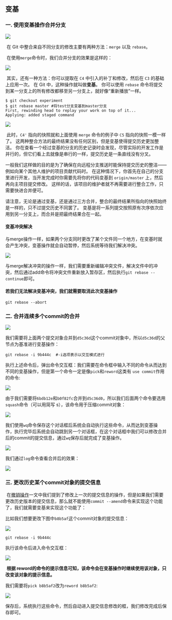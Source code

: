## 变基

### 一. 使用变基操作合并分支

![](F:/%E5%AD%A6%E4%B9%A0%E7%AC%94%E8%AE%B0/%E5%9F%BA%E7%A1%80%E7%AC%94%E8%AE%B0/Git/images/41.png)

​	在 Git 中整合来自不同分支的修改主要有两种方法：`merge` 以及 `rebase`。

​	在使用`merge`命令时，我们合并分支的效果是这样的：

![](F:/%E5%AD%A6%E4%B9%A0%E7%AC%94%E8%AE%B0/%E5%9F%BA%E7%A1%80%E7%AC%94%E8%AE%B0/Git/images/42.png)

​	其实，还有一种方法：你可以提取在 `C4` 中引入的补丁和修改，然后在 `C3` 的基础上应用一次。 在 Git 中，这种操作就叫做**变基**。 你可以使用 `rebase` 命令将提交到某一分支上的所有修改都移至另一分支上，就好像“重新播放”一样。

```shell
$ git checkout experiment
$ git rebase master #将test分支变基到master分支
First, rewinding head to replay your work on top of it...
Applying: added staged command
```

![](F:/%E5%AD%A6%E4%B9%A0%E7%AC%94%E8%AE%B0/%E5%9F%BA%E7%A1%80%E7%AC%94%E8%AE%B0/Git/images/43.png)

​	此时，`C4'` 指向的快照就和上面使用 `merge` 命令的例子中 `C5` 指向的快照一模一样了。 这两种整合方法的最终结果没有任何区别，但是变基使得提交历史更加整洁。 你在查看一个经过变基的分支的历史记录时会发现，尽管实际的开发工作是并行的，但它们看上去就像是串行的一样，提交历史是一条直线没有分叉。

​	一般我们这样做的目的是为了确保在向远程分支推送时能保持提交历史的整洁——例如向某个其他人维护的项目贡献代码时。 在这种情况下，你首先在自己的分支里进行开发，当开发完成时你需要先将你的代码变基到 `origin/master` 上，然后再向主项目提交修改。 这样的话，该项目的维护者就不再需要进行整合工作，只需要快进合并便可。

​	请注意，无论是通过变基，还是通过三方合并，整合的最终结果所指向的快照始终是一样的，只不过提交历史不同罢了。 变基是将一系列提交按照原有次序依次应用到另一分支上，而合并是把最终结果合在一起。

#### 变基冲突解决

​	与merge操作一样，如果两个分支同时更改了某个文件同一个地方，在变基时就会产生冲突，变基操作就会自动暂停，然后系统等待我们解决冲突。

![](../images/50.png)

​	与merge解决冲突的操作一样，我们需要重新编辑冲突文件，解决文件中的冲突，然后通过add命令将冲突文件重新放入暂存区，然后执行`git rebase --continue`即可。

#### 若我们无法解决变基冲突，我们就需要取消此次变基操作

```shell
git rebase --abort
```





### 二. 合并连续多个commit的合并

![](../images/34.png)

​	我们需要将上面两个提交对象合并到`d5c36d`这个commit对象中，所以`d5c36d`的父节点为基准进行变基操作：

```shell
git rebase -i 9b444c  #-i选项表示以交互模式进行
```

执行上述命令后，弹出命令交互框：我们需要在命令框中输入不同的命令从而达到不同的变基操作，但是第一个命令一定是像`pick`和`reword`这类有 `use commit`作用的命令:

![](../images/35.png)

​	由于我们需要将`6bdb12e`和`b0f82fc`合并到`d5c36d0`，所以我们后面两个命令要选用 `squash`命令（可以用简写 s），该命令用于压缩commit对象：

![](../images/36.png)

​	我们使用`wq`命令保存这个对话框后系统会自动执行这些命令，从而达到变基操作，执行完毕后系统会自动跳到另一个对话框，在这个对话框中我们可以修改合并后的commit的提交信息，通过`wq`保存后就完成了变基操作。

![](../images/37.png)

我们通过`log`命令查看合并后的效果：

![](../images/38.png)





### 三. 更改历史某个commit对象的提交信息

​	在[撤销操作](_16撤销操作.md)一文中我们提到了修改上一次的提交信息的操作，但是如果我们需要更改历史版本的提交信息，那么就不能使用`commit --amend`命令来实现这个功能了，我们就需要变基来实现这个功能了：

​	比如我们想要更改下图中`b8b5af`这个commit对象的提交信息：

![](../images/38.png)

```shell
git rebase -i 9b444c 
```

执行该命令后进入命令交互框：

![](../images/39.png)

​	**根据 reword的命令的提示信息可知，该命令会在变基操作时继续使用该对象，只改变该对象的提示信息。**

​	我们需要将`pick b8b5af2`改为`reword b8b5af2`:

![](../images/40.png)

​	保存后，系统执行这些命令，然后自动进入提交信息修改的框，我们修改完成后保存即可。

